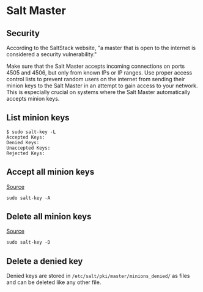 # Salt Master

## Security
According to the SaltStack website, "a master that is open to the internet is considered a security vulnerability."

Make sure that the Salt Master accepts incoming connections on ports 4505 and 4506, but only from known IPs or IP ranges. Use proper access control lists to prevent random users on the internet from sending their minion keys to the Salt Master in an attempt to gain access to your network. This is especially crucial on systems where the Salt Master automatically accepts minion keys.

## List minion keys
```
$ sudo salt-key -L
Accepted Keys:
Denied Keys:
Unaccepted Keys:
Rejected Keys:
```

## Accept all minion keys
[Source](https://docs.saltproject.io/en/latest/ref/cli/salt-key.html)
```
sudo salt-key -A
```

## Delete all minion keys
[Source](https://docs.saltproject.io/en/latest/ref/cli/salt-key.html)
```
sudo salt-key -D
```

## Delete a denied key
Denied keys are stored in `/etc/salt/pki/master/minions_denied/` as files and can be deleted like any other file.
